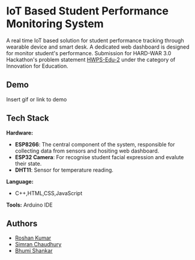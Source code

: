 
# IoT Based Student Performance Monitoring System

A real time IoT based solution for student performance tracking through wearable device and smart desk. A dedicated web dashboard is designed for monitor student's performance. Submission for HARD-WAR 3.0 Hackathon's problem statement [HWPS-Edu-2](https://www.hardwar.in/topics) under the category of Innovation for Education.



## Demo

Insert gif or link to demo


## Tech Stack

**Hardware:** 
- **ESP8266**: The central component of the system, responsible for collecting data from sensors and hositing web dashboard.
- **ESP32 Camera**: For recognise student facial expression and evalute their state.
- **DHT11**: Sensor for temperature reading.

**Language:** 
- C++,HTML,CSS,JavaScript

**Tools:** Arduino IDE


## Authors

- [Roshan Kumar](https://github.com/Roshan5566101)
- [Simran Chaudhury](https://github.com/iamsmrn)
- [Bhumi Shankar](https://github.com/iambhumi)

